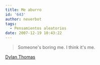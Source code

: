 ```yaml
---
title: Me aburro
id: '643'
author: neverbot
tags:
  - Pensamientos aleatorios
date: 2007-12-19 10:43:22
---
```


> Someone's boring me. I think it's me.

[Dylan Thomas](http://en.wikipedia.org/wiki/Dylan_Thomas)